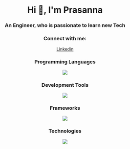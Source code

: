 <h1 align="center">Hi 👋, I'm Prasanna</h1>
<h3 align="center">An Engineer, who is passionate to learn new Tech</h3>

<h3 align="center">Connect with me:</h3>
<p align="center">
  <a href="https://www.linkedin.com/in/prasanna2r/" >Linkedin</a>
</p>

<h3 align="center">Programming Languages</h3>
<p align="center">
  <a href="https://skillicons.dev">
    <img src="https://skillicons.dev/icons?i=python,scala,cpp,c&theme=light" />
  </a>
</p>

<h3 align="center">Development Tools</h3>
<p align="center">
  <a href="https://skillicons.dev">
    <img src="https://skillicons.dev/icons?i=git,github,vscode,idea&theme=light" />
  </a>
</p>

<h3 align="center">Frameworks</h3>
<p align="center">
  <a href="https://skillicons.dev">
    <img src="https://skillicons.dev/icons?i=fastapi,express,flask&theme=light" />
  </a>
</p>

<h3 align="center">Technologies</h3>
<p align="center">
  <a href="https://skillicons.dev">
    <img src="https://skillicons.dev/icons?i=linux,aws,windows,terraform,docker&theme=light" />
  </a>
</p>
